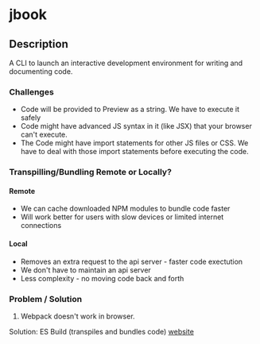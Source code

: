 # jbook

## Description

A CLI to launch an interactive development environment for writing and documenting code.

### Challenges

* Code will be provided to Preview as a string. We have to execute it safely
* Code might have advanced JS syntax in it (like JSX) that your browser can't execute.
* The Code might have import statements for other JS files or CSS. We have to deal with those import statements before executing the code.

### Transpilling/Bundling Remote or Locally?

#### Remote

* We can cache downloaded NPM modules to bundle code faster
* Will work better for users with slow devices or limited internet connections

#### Local

* Removes an extra request to the api server - faster code exectution
* We don't have to maintain an api server
* Less complexity - no moving code back and forth

### Problem / Solution

1) Webpack doesn't work in browser.

Solution: ES Build (transpiles and bundles code) [website](https://esbuild.github.io)
